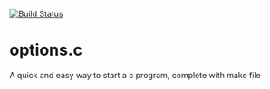 [![Build Status](https://travis-ci.org/zacbayhan/c-boiler-plate.svg?branch=master)](https://travis-ci.org/zacbayhan/c-boiler-plate)
#  options.c

A quick and easy way to start a c program, complete with make file
